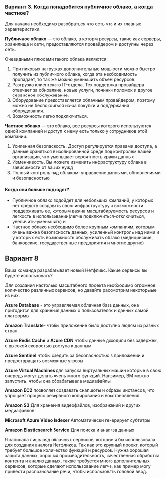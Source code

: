 ### Вариант 3. Когда понадобится публичное облако, а когда частное?

Для начала необходимо разобраться что есть что и их главные характеристики.

**Публичное облако** — это облако, в которм ресурсы, такие как серверы, хранилища и сети, предоставляются провайдером и доступны через сеть. 

Очевидными плюсами такого облака являются:
1. При пиковых нагрузках дополнительные мощности можно быстро получить из публичного облака, когда эта необходимость пропадает, то так же можно уменьшить объем ресурсов.
2. Разгрузка клиентского IT-отдела. Тех поддержка провайдера отвечает за обновлние, новые услуги, починки поломок и другое сервисное обслуживание.
3. Оборудование предоставляется облачным провайдером, поэтому можно не беспокоиться из-за покупки и поддержания оборудования.
4. Возможность легко подключиться.
   
**Частное облако** — это облако, все ресурсы которого используются одной компанией и доступ к нему есть только у сотрудников этой компании.

1. Усиленная безопасность. Доступ регулируется правами доступа, а данные храняться в изолированной среде под контролем вашей организации, что уменьшает вероятность кражи данных
2. Изменчивость. Вы можете изменить инфраструктуру облака в зависимости от ваших нужд
3. Полный контроль над облаком: управление данными, обновлениями и безопасностью

#### Когда они больше подходят?
* Публичное облако подойдет для небольших компаний, у которых нет средств создавать свою инфраструктуру и возможности поддерживать ее, которым важна масштабируемость ресурсов и легкость в использовании(легче подключиться-отключиться, увеличить-уменьшить) и  
* Частное облако необходимо более крупным компаниям, которым очень важна безопасность данных, усиленный контроль над ними и у которых есть возможность обслуживать облако (медицинские, банковские, государственные предприятия и многие другие)


  

## Вариант 8
Ваша команда разрабатывает новый Нетфликс. Какие сервисы вы будете использовать?

Для создания настолько масштабного проекта необходимо огромное количество различных сервисов, но давайте рассмотрим некоторыые из них.

**Azure Database** - это управляемая облачная база данных, она пригодится для хранения данных о пользователях и данных самой платформы

**Amazon Translate**- чтобы приложение было доступно людям из разных стран

**Azure Redis Cache** и **Azure CDN** чтобы данные доходили без задержек, с высокой скоростью доступа к данным

**Azure Sentinel** чтобы следить за бесопасностью в приложении и предоствращать возможные угрозы

**Azure Virtual Machines** для запуска виртуальных машин которые в свою очередь могут делать очень много функций. Например, ВМ можно запустить, чтобы она обрабатывала медиафайлы 

**Amazon EC2** позволяет создавать снапшоты и образы инстансов, что упрощает процесс резервного копирования и восстановления. 

**Amazon S3** Для хранения видеофайлов, изображений и других медиафайлов.

**Microsoft Azure Video Indexer** Автоматически генерирует субтитры

**Amazon Elasticsearch Service** Для поиска и анализа данных

Я записала лишь ряд облачных сервисов, которые я бы использовала для создания аналога Нетфликса. Так как это крупный проект, который требует большое количество функций и ресурсов. Нужна хорошая защита данных, хорошая производительность, качественная обработка контента и анализ данных, также требуется много дополнительных сервисов, которые сделают использование легче, как пример могу привести распознование речи, чтобы использовать головой ввод.


  
